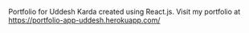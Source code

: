 Portfolio for Uddesh Karda created using React.js.
Visit my portfolio at https://portfolio-app-uddesh.herokuapp.com/
